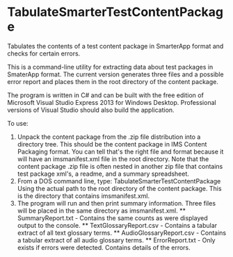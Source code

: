 # TabulateSmarterTestContentPackage
Tabulates the contents of a test content package in SmarterApp format and checks for certain errors.

This is a command-line utility for extracting data about test packages in SmaterApp format. The current version generates three files and a possible error report and places them in the root directory of the content package.

The program is written in C# and can be built with the free edition of Microsoft Visual Studio Express 2013 for Windows Desktop. Professional versions of Visual Studio should also build the application.

To use:

1. Unpack the content package from the .zip file distribution into a directory tree. This should be the content package in IMS Content Packaging format. You can tell that's the right file and format because it will have an imsmanifest.xml file in the root directory. Note that the content package .zip file is often nested in another zip file that contains test package xml's, a readme, and a summary spreadsheet.
2. From a DOS command line, type: TabulateSmarterTestContentPackage <path to content directory><br/>Using the actual path to the root directory of the content package. This is the directory that contains imsmanifest.xml.
3. The program will run and then print summary information. Three files will be placed in the same directory as imsmanifest.xml.
  ** SummaryReport.txt - Contains the same counts as were displayed output to the console.
  ** TextGlossaryReport.csv - Contains a tabular extract of all text glossary terms.
  ** AudioGlossaryReport.csv - Contains a tabular extract of all audio glossary terms.
  ** ErrorReport.txt - Only exists if errors were detected. Contains details of the errors.
